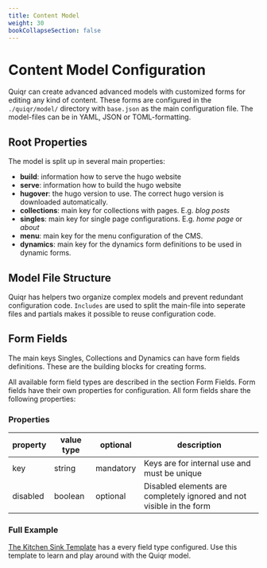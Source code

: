 ```yaml
---
title: Content Model
weight: 30
bookCollapseSection: false
---
```


# Content Model Configuration

Quiqr can create advanced advanced models with customized forms for editing
any kind of content. These forms are configured in the ```./quiqr/model/``` directory
with ```base.json``` as the main configuration file. The model-files can be in
YAML, JSON or TOML-formatting.

## Root Properties

The model is split up in several main properties:

- **build**: information how to serve the hugo website
- **serve**: information how to build the hugo website
- **hugover**: the hugo version to use. The correct hugo version is downloaded automatically.
- **collections**: main key for collections with pages. E.g. _blog posts_
- **singles**: main key for single page configurations. E.g. _home page_ or _about_
- **menu**: main key for the menu configuration of the CMS.
- **dynamics**: main key for the dynamics form definitions to be used in dynamic forms.

## Model File Structure

Quiqr has helpers two organize complex models and prevent redundant
configuration code. ```Includes``` are used to split the main-file into
seperate files and partials makes it possible to reuse configuration code.

## Form Fields

The main keys Singles, Collections and Dynamics can have form fields definitions.
These are the building blocks for creating forms.

All available form field types are described in the section Form Fields. Form
fields have their own properties for configuration. All form fields share
the following properties:

### Properties

| property | value type | optional                 | description                                                                               |
|----------|------------|--------------------------|-------------------------------------------------------------------------------------------|
| key      | string     | mandatory                | Keys are for internal use and must be unique                                              |
| disabled | boolean    | optional                 | Disabled elements are completely ignored and not visible in the form                      |

### Full Example

[The Kitchen Sink
Template](https://github.com/quiqr/quiqr-template-kitchen-sink) has a every
field type configured. Use this template to learn and play around with the
Quiqr model.




